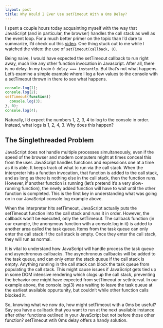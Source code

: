 ```yaml
---
layout: post
title: Why Would I Ever Use setTimeout With a 0ms Delay?
---
```

I spent a couple hours today acquainting myself with the way that JavaScript (and in particular, the browser) handles the call stack as well as the event loop. For a much better primer on the topic than I’d dare to summarize, I’d check out this [video](https://youtu.be/8aGhZQkoFbQ). One thing stuck out to me while I watched the video: the use of `setTimeout(callback, 0)`.

Being naive, I would have expected the setTimeout callback to run right away, much like any other function invocation in Javascript. After all, there is no delay. In my brain `0 delay === instantly`. But that’s not what happens. Let’s examine a simple example where I log a few values to the console with a setTimeout thrown in there to see what happens.

```javascript
console.log(1);
console.log(2);
setTimeout(function()
  console.log(3);
}, 0);
console.log(4);
```

Naturally, I’d expect the numbers 1, 2, 3, 4 to log to the console in order. Instead, what logs is 1, 2, 4, 3. Why does this happen?

## The Singlethreaded Problem

JavaScript does not handle multiple processes simultaneously, even if the speed of the browser and modern computers might at times conceal this from the user. JavaScript handles functions and expressions one at a time as it is able. It keeps track of what to run via the call stack. When the interpreter hits a function invocation, that function is added to the call stack, and as long as there is nothing else in the call stack, then the function runs. However, if another function is running (let’s pretend it’s a very slow-running function), the newly added function will have to wait until the other function is completed. This is the first key in understanding what was going on in our JavaScript console.log example above.

When the interpreter hits setTimeout, JavaScript actually puts the setTimeout function into the call stack and runs it in order. However, the callback won’t be executed, only the setTimeout. The callback function (in our example, the anonymous function with a console.log in it) is added to another area called the task queue. Items from the task queue can only enter the call stack if the call stack is empty. Once they enter the call stack, they will run as normal.

It is vital to understand how JavaScript will handle process the task queue and asynchronous callbacks. The asynchronous callbacks will be added to the task queue, and can only enter the stack queue if the call stack is empty. Anything running in the call stack can block the  task queue from populating the call stack. This might cause issues if JavaScript gets tied up in some DOM intensive rendering which clogs up the call stack, preventing the behavior one might have expected from setTimeout or setInterval. In our example above, the console.log(3) was waiting to leave the task queue at the earliest available oppurtunity, but couldn’t while other function calls blocked it.

So, knowing what we now do, how might setTimeout with a 0ms be useful? Say you have a callback that you want to run at the next available instance after other functions outlined in your JavaScript but not before those other function? setTimeout wtih 0ms delay offers a handy solution. 